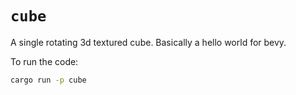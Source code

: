 # `cube`

A single rotating 3d textured cube. Basically a hello world for bevy.

To run the code:
```bash
cargo run -p cube
```
